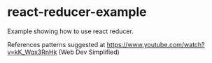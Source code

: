 # react-reducer-example

Example showing how to use react reducer. 

References patterns suggested at https://www.youtube.com/watch?v=kK_Wqx3RnHk (Web Dev Simplified)
